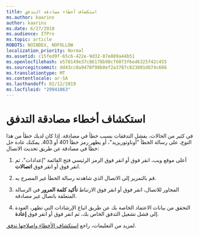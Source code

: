 ```yaml
---
title: استكشاف أخطاء مصادقة التدفق
ms.author: kaarins
author: kaarins
ms.date: 6/27/2018
ms.audience: ITPro
ms.topic: article
ROBOTS: NOINDEX, NOFOLLOW
localization_priority: Normal
ms.assetid: c15fed9f-65c6-422e-9d32-87e889a44b51
ms.openlocfilehash: e578149e37c86178b98cf6073f6ed6325f42c455
ms.sourcegitcommit: dd43cc0a9470f98b8ef2a3787c823801d674c666
ms.translationtype: MT
ms.contentlocale: ar-SA
ms.lasthandoff: 02/12/2019
ms.locfileid: "29941063"
---
```

# <a name="troubleshoot-flow-authentication-errors"></a>استكشاف أخطاء مصادقة التدفق

في كثير من الحالات، يفشل التدفقات بسبب خطأ في مصادقة. إذا كان لديك خطأ من هذا النوع، على رسالة الخطأ "أوناوثوريزيد"، أو يظهر رمز خطأ 401 أو 403. يمكنك عادة حل خطأ في مصادقة عن طريق تحديث الاتصال:
  
1. أعلى موقع ويب، انقر فوق أو انقر فوق الرمز الرئيسي فتح القائمة "إعدادات"، ثم انقر فوق أو انقر فوق **اتصالات**.
    
2. قم بالتمرير إلى الاتصال الذي شاهدته رسالة الخطأ غير المصرح به.
    
3. المجاور للاتصال، انقر فوق أو انقر فوق الارتباط **تأكيد كلمة المرور** في الرسالة المتعلقة باتصال غير مصادقة. 
    
4. التحقق من بيانات الاعتماد الخاصة بك عن طريق اتباع الإرشادات التي تظهر، العودة إلى فشل تشغيل التدفق الخاص بك، ثم انقر فوق أو انقر فوق **إعادة**.
    
لمزيد من التعليمات، راجع [استكشاف الأخطاء وإصلاحها تدفق](https://go.microsoft.com/fwlink/?linkid=872110).
  

